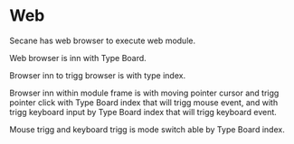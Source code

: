 # Web

Secane has web browser to execute web module.

Web browser is inn with Type Board.

Browser inn to trigg browser is with type index.

Browser inn within module frame is with moving pointer cursor and
trigg pointer click with Type Board index that will trigg mouse event, 
and with trigg keyboard input by Type Board index that will trigg
keyboard event.

Mouse trigg and keyboard trigg is mode switch able by Type Board index.